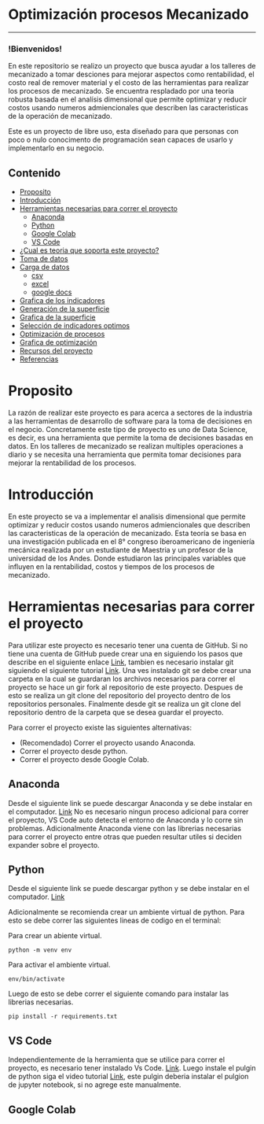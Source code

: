 # Optimización procesos Mecanizado
---------------------------------------
### !Bienvenidos!
En este repositorio se realizo un proyecto que busca ayudar a los talleres de mecanizado a tomar desciones para mejorar aspectos como rentabilidad, el costo real de remover material y el costo de las herramientas para realizar los procesos de mecanizado. Se encuentra respladado por una teoria robusta basada en el analísis dimensional que permite optimizar y reducir costos usando numeros admiencionales que describen las caracteristicas de la operación de mecanizado.

Este es un proyecto de libre uso, esta diseñado para que personas con poco o nulo conocimento de programación sean capaces de usarlo y implementarlo en su negocio.
## Contenido
<!-- !toc (minlevel=2 omit="Table of Contents") -->
* [Proposito](#proposito)
* [Introducción](#introducción)
* [Herramientas necesarias para correr el proyecto](#herramientas-necesarias-para-correr-el-proyecto)
   * [Anaconda](#anaconda)
   * [Python](#python)
   * [Google Colab](#google_colab)
   * [VS Code](#vs_code)
* [¿Cual es teoria que soporta este proyecto?](#theory)
* [Toma de datos](#data_collection)
* [Carga de datos](#load_data)
    * [csv](#csv)
    * [excel](#excel)
    * [google docs](#google_docs)
* [Grafica de los indicadores](#Graph_indicators)
* [Generación de la superficie](#gen_surface)
* [Grafica de la superficie](#surf_graph)
*  [Selección de indicadores optimos](#opt_index)
*  [Optimización de procesos](#process_opt)
*  [Grafica de optimización](#graph_opt)
*  [Recursos del proyecto](#resources)
*  [Referencias](#referencias)

#  Proposito
La razón de realizar este proyecto es para acerca a sectores de la industria a las herramientas de desarrollo de software para la toma de decisiones en el negocio. Concretamente este tipo de proyecto es uno de Data Science, es decir, es una herramienta que permite la toma de decisiones basadas en datos. En los talleres de mecanizado se realizan multiples operaciones a diario y se necesita una herramienta que permita tomar decisiones para mejorar la rentabilidad de los procesos.

# Introducción
En este proyecto se va a implementar el analisis dimensional que permite optimizar y reducir costos usando numeros admiencionales que describen las caracteristicas de la operación de mecanizado. Esta teoría se basa en una investigación publicada en el 8° congreso iberoamericano de ingeniería mecánica realizada por un estudiante de Maestria y un profesor de la universidad de los Andes. Donde estudiaron las principales variables que influyen en la rentabilidad, costos y tiempos de los procesos de mecanizado. 
# Herramientas necesarias para correr el proyecto
Para utilizar este proyecto es necesario tener una cuenta de GitHub. Si no tiene una cuenta de GitHub puede crear una en siguiendo los pasos que describe en el siguiente enlace [Link](https://www.google.com/url?sa=t&rct=j&q=&esrc=s&source=web&cd=&cad=rja&uact=8&ved=2ahUKEwip9qCttb_0AhU3QzABHWxeD5cQFnoECAUQAQ&url=https%3A%2F%2Fgithub.com%2Fjoin&usg=AOvVaw0H9TK-nu7JfXaoNeNMgJEk), tambien es necesario instalar git siguiendo el siguiente tutorial [Link](https://www.google.com/url?sa=t&rct=j&q=&esrc=s&source=web&cd=&cad=rja&uact=8&ved=2ahUKEwip9qCttb_0AhU3QzABHWxeD5cQFnoECAUQAQ&url=https%3A%2F%2Fgit-scm.com%2Fbook%2Fen%2Fv2%2FGetting-Started-Installing-Git&usg=AOvVaw0H9TK-nu7JfXaoNeNMgJEk).
Una ves instalado git se debe crear una carpeta en la cual se guardaran los archivos necesarios para correr el proyecto se hace un gir fork al repositorio de este proyecto. Despues de esto se realiza un git clone del repositorio del proyecto dentro de los repositorios personales. Finalmente desde git se realiza un git clone del repositorio dentro de la carpeta que se desea guardar el proyecto.

Para correr el proyecto existe las siguientes alternativas:
* (Recomendado) Correr el proyecto usando Anaconda.
* Correr el proyecto desde python.
* Correr el proyecto desde Google Colab.
## Anaconda
Desde el siguiente link se puede descargar Anaconda y se debe instalar en el computador. [Link](https://www.google.com/url?sa=t&rct=j&q=&esrc=s&source=web&cd=&cad=rja&uact=8&ved=2ahUKEwip9qCttb_0AhU3QzABHWxeD5cQFnoECAUQAQ&url=https%3A%2F%2Fwww.anaconda.com%2Fdownload%2F&usg=AOvVaw0H9TK-nu7JfXaoNeNMgJEk)
No es necesario ningun proceso adicional para correr el proyecto, VS Code auto detecta el entorno de Anaconda y lo corre sin problemas. Adicionalmente Anaconda viene con las librerias necesarias para correr el proyecto entre otras que pueden resultar utiles si deciden expander sobre el proyecto.
## Python
Desde el siguiente link se puede descargar python y se debe instalar en el computador. [Link](https://www.google.com/url?sa=t&rct=j&q=&esrc=s&source=web&cd=&cad=rja&uact=8&ved=2ahUKEwip9qCttb_0AhU3QzABHWxeD5cQFnoECAUQAQ&url=https%3A%2F%2Fwww.python.org%2Fdownloads%2F&usg=AOvVaw0H9TK-nu7JfXaoNeNMgJEk)


Adicionalmente se recomienda crear un ambiente virtual de python.
Para esto se debe correr las siguientes lineas de codigo en el terminal:

Para crear un abiente  virtual.
```
python -m venv env
```
Para activar el ambiente virtual.
```
env/bin/activate
```
Luego de esto se debe correr el siguiente comando para instalar las librerias necesarias.
```
pip install -r requirements.txt
```
## VS Code
Independientemente de la herramienta que se utilice para correr el proyecto, es necesario tener instalado Vs Code. [Link](https://www.google.com/url?sa=t&rct=j&q=&esrc=s&source=web&cd=&cad=rja&uact=8&ved=2ahUKEwip9qCttb_0AhU3QzABHWxeD5cQFnoECAUQAQ&url=https%3A%2F%2Fcode.visualstudio.com%2Fdownload%2F&usg=AOvVaw0H9TK-nu7JfXaoNeNMgJEk). Luego instale el pulgin de python siga el video tutorial [Link](https://www.youtube.com/watch?v=-IyA_Yvs8IQ), este pulgin deberia instalar el pulgion de jupyter notebook, si no agrege este manualmente.
## Google Colab
